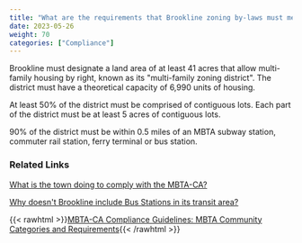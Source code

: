 ```yaml
---
title: "What are the requirements that Brookline zoning by-laws must meet to be compliant with the MBTA-CA?"
date: 2023-05-26
weight: 70
categories: ["Compliance"]
---
```

Brookline must designate a land area of at least 41 acres that allow multi-family housing by right, known as its "multi-family zoning district". The district must have a theoretical capacity of 6,990 units of housing.

At least 50% of the district must be comprised of contiguous lots. Each part of the district must be at least 5 acres of contiguous lots. 

90% of the district must be within 0.5 miles of an MBTA subway station, commuter rail station, ferry terminal or bus station. 

### Related Links

[What is the town doing to comply with the MBTA-CA?](/posts/mbtaca-compliance-activity)

[Why doesn't Brookline include Bus Stations in its transit area?](/posts/transit-area-excludes-bus-stations)

{{< rawhtml >}}<a href="https://www.mass.gov/info-details/section-3a-guidelines#appendix-1:-mbta-community-categories-and-requirements-" target="_new">MBTA-CA Compliance Guidelines: MBTA Community Categories and Requirements</a>{{< /rawhtml >}}


